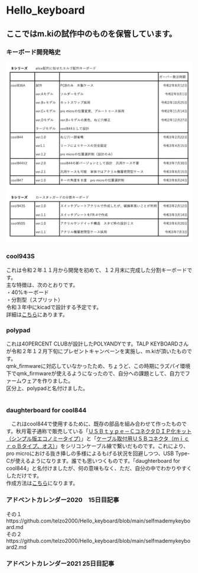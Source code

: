 # Hello_keyboard

## ここではm.kiの試作中のものを保管しています。

### キーボード開発略史
![](img/cool001.jpg)

### cool943S
これは令和２年１１月から開発を初めて、１２月末に完成した分割キーボードです。<br>
主な特徴は、次のとおりです。<br>
・40%キーボード<br>
・分割型（スプリット）<br>
令和３年中にkicadで設計する予定です。<br>
詳細は[こちら](https://github.com/telzo2000/Hello_keyboard/blob/main/cool943S/README.md)にあります。
<br>

### polypad
これは40PERCENT CLUBが設計したPOLYANDYです。TALP KEYBOARDさんが令和２年１２月下旬にプレゼントキャンペーンを実施し、m.kiが頂いたものです。<br>
qmk_firmwareに対応していなかったため、ちょうど、この時期にラズパイ環境下でqmk_firmwareが使えるようになったので、自分への課題として、自力でファームウェアを作りました。<br>
区分上、polypadと名付けました。<br>
<br>

### daughterboard for cool844
　これはcool844で使用するために、既存の部品を組み合わせて作ったものです。秋月電子通称で販売している「[ＵＳＢｔｙｐｅ－ＣコネクタＤＩＰ化キット（シンプル版エコノミータイプ）](https://akizukidenshi.com/catalog/g/gK-15426/)」と「[ケーブル取付用ＵＳＢコネクタ（ｍｉｃｒｏＢタイプ、オス）](https://akizukidenshi.com/catalog/g/gC-07666/)」をシリコンケーブル線で繋いだものです。これにより、pro microにおける抜き挿しの多様によるもげる状況を回避しつつ、USB Type-Cが使えるようになります。誰でも思いつくものです。「daughterboard for cool844」と名付けましたが、何の意味もなく、ただ、自分の中でわかりやすくしただけです。<br>
 作成方法は[こちら](https://github.com/telzo2000/Hello_keyboard/blob/main/dbforcool844/buildlog.md)になります。<br>


### アドベントカレンダー2020　15日目記事
その１https://github.com/telzo2000/Hello_keyboard/blob/main/selfmademykeyboard.md
<br>
その２https://github.com/telzo2000/Hello_keyboard/blob/main/selfmademykeyboard2.md
<br>

### アドベントカレンダー2021 25日目記事
 